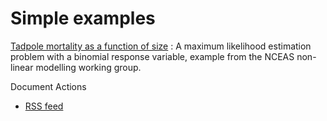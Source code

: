 #  Simple examples

[Tadpole mortality as a function of size][1]
:  A maximum likelihood estimation problem with a binomial response variable, example from the NCEAS non-linear modelling working group.

Document Actions

* [RSS feed][2]

[1]: simple-examples/tadpole-mortality-as-a-function-of-size.html
[2]: simple-examples/RSS ""
